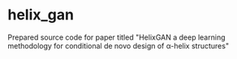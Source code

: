 # helix_gan
Prepared source code for paper titled "HelixGAN a deep learning methodology for conditional de novo design of α-helix structures"
